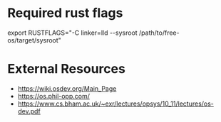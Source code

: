 # Required rust flags

export RUSTFLAGS="-C linker=lld --sysroot /path/to/free-os/target/sysroot"

# External Resources

- https://wiki.osdev.org/Main_Page
- https://os.phil-opp.com/
- https://www.cs.bham.ac.uk/~exr/lectures/opsys/10_11/lectures/os-dev.pdf